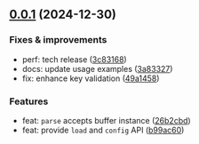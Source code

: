 ## [0.0.1](https://github.com/webpod/envapi/compare/undefined...v0.0.1) (2024-12-30)

### Fixes & improvements
* perf: tech release ([3c83168](https://github.com/webpod/envapi/commit/3c83168d6780b880366cd9b9feaa8f8e618aabc8))
* docs: update usage examples ([3a83327](https://github.com/webpod/envapi/commit/3a83327b6d92b0678dba9b6cb658aee945be1192))
* fix: enhance key validation ([49a1458](https://github.com/webpod/envapi/commit/49a1458e0cdc0c83b59fda44bdd4b3df2737b55f))

### Features
* feat: `parse` accepts buffer instance ([26b2cbd](https://github.com/webpod/envapi/commit/26b2cbd8a24a7c28db306b571009d169bb298c5d))
* feat: provide `load` and `config` API ([b99ac60](https://github.com/webpod/envapi/commit/b99ac600016faffcda90d62a304557fa1d5d1fc3))


